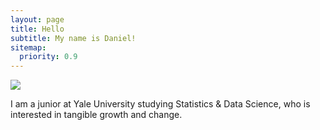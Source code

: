 ```yaml
---
layout: page
title: Hello
subtitle: My name is Daniel!
sitemap:
  priority: 0.9
---
```


<img src="{{ '/assets/img/pudhina.jpg' | prepend: site.baseurl }}" id="about-img">

<div id="describe-text">
	<p>I am a junior at Yale University studying Statistics & Data Science, who is interested in tangible growth and change.</p>
</div>
